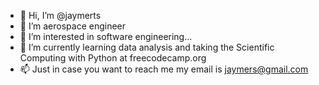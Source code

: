 - 👋 Hi, I’m @jaymerts
- 👀 I’m aerospace engineer
- 👀 I’m interested in software engineering...
- 🌱 I’m currently learning data analysis and taking the Scientific Computing with Python at freecodecamp.org
- 📫 Just in case you want to reach me my email is jaymers@gmail.com

<!---
jaymerts/jaymerts is a ✨ special ✨ repository because its `README.md` (this file) appears on your GitHub profile.
You can click the Preview link to take a look at your changes.
--->
